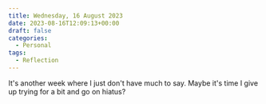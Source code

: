 ```yaml
---
title: Wednesday, 16 August 2023
date: 2023-08-16T12:09:13+00:00
draft: false
categories:
  - Personal
tags:
  - Reflection
---
```


It's another week where I just don't have much to say. Maybe it's time I give up trying for a bit and go on hiatus?